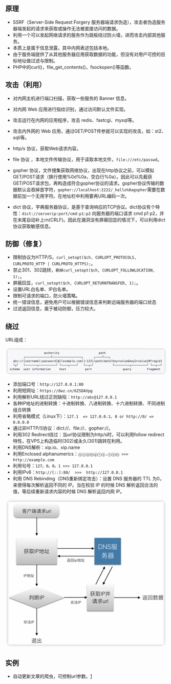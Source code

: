 ## 原理

- SSRF（Server-Side Request Forgery 服务器端请求伪造），攻击者伪造服务器端发起的请求来获取或操作无法被直接访问的数据。
- 利用一个可以发起网络请求的服务作为跳板绕过防火墙，进而攻击内部其他服务。
- 本质上是属于信息泄露，其中内网表述包括本地。
- 由于服务端提供了从其他服务器应用获取数据的功能，但没有对用户可控的目标地址做过滤与限制。
- PHP中的curl()，file_get_contents()，fsockopen()等函数。

## 攻击（利用）

- 对内网主机进行端口扫描，获取一些服务的 Banner 信息。

- 对内网 Web 应用进行指纹识别，通过访问默认文件实现。

- 攻击运行在内网的应用程序，攻击 redis、fastcgi、mysql等。

- 攻击内外网的 Web 应用，通过GET/POST传参就可以实现的攻击，如：st2、sqli等。

- http/s 协议，获取Web请求内容。

- file 协议 ，本地文件传输协议，用于读取本地文件，`file:///etc/passwd`。

- gopher 协议，文件搜集获取网络协议，出现在http协议之前，可以模拟GET/POST请求（换行使用%0d%0a，空白行%0a）。因此可以先截获GET/POST请求包，再构造成符合gopher协议的请求。gopher协议传输的数据默认会吞掉首字符，`gopher://localhost:2222/_hello%0agopher`需要在数据前加一个无用字符。在地址栏中利用要再URL编码一次。

- dict 协议，字典服务器协议，是基于查询响应的TCP协议。dict协议有个特性：`dict://serverip:port/cmd:p1:p2` 向服务器的端口请求 cmd p1 p2，并在末尾自动补上rn(CRLF)。因此在漏洞没有屏蔽回显的情况下，可以利用dict协议获取敏感信息。


## 防御（修复）

- 限制协议为HTTP/S，`curl_setopt($ch, CURLOPT_PROTOCOLS, CURLPROTO_HTTP | CURLPROTO_HTTPS);`。
- 禁止301、302跳转，`删掉curl_setopt($ch, CURLOPT_FOLLOWLOCATION, 1);`。
- 屏蔽回显，`curl_setopt($ch, CURLOPT_RETURNTRANSFER, 1);`。
- 设置URL白名单、IP白名单。
- 限制可请求的端口，防火墙策略。
- 统一错误信息，避免用户可以根据错误信息来判断远端服务器的端口状态
- 过滤返回信息，属于被动防御，压力较大。

## 绕过

URL组成：

![](https://github.com/SewellDinG/CyberSecInterviewPreparation/blob/master/常见漏洞/images/URL.png)

- 添加端口号：`http://127.0.0.1:80`
- 利用短网址：`https://dwz.cn/6ZSDAVpg`
- 利用解析URL绕过正则缺陷：`http://abc@127.0.0.1`
- 各种IP地址的进制转换：十进制转换、八进制转换、十六进制转换、不同进制组合转换
- 利用省略模式（Linux下）：`127.1  => 127.0.0.1`、`0 or http://0/ => 0.0.0.0`
- 通过非HTTP/S协议：dict://、file://、gopher://。
- 利用302 Redirect绕过：当url协议限制为http/s时，可以利用follow redirect特性，在VPS上构造临时(302)或永久(301)跳转在利用。
- 利用DNS解析：xip.io、xip.name
- 利用Enclosed alphanumerics：`ⓔⓧⓐⓜⓟⓛⓔ.ⓒⓞⓜ >>> http://example.com`
- 利用句号：`127。0。0。1 >>> 127.0.0.1`
- 利用IPv6：`http://[::]:80/  >>>  http://127.0.0.1`
- 利用 DNS Rebinding（DNS重新绑定攻击）：设置 DNS 服务器的 TTL 为0，来使得每次解析返回不同的 IP。当在校验 IP 的时候 DNS 解析返回合法的值，等后续重新请求内容的时候 DNS 解析返回内网 IP。

![](https://github.com/SewellDinG/CyberSecInterviewPreparation/blob/master/常见漏洞/images/DNSRebinding.png)

## 实例

- 自动更新文章的爬虫，可控制url参数。[1](https://xz.aliyun.com/t/7256)
